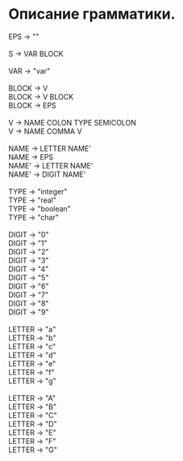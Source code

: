 # Описание грамматики.

EPS -> ""<br/>
<br/>
S -> VAR BLOCK<br/>
<br/>
VAR -> "var"<br/>
<br/>
BLOCK -> V<br/>
BLOCK -> V BLOCK<br/>
BLOCK -> EPS<br/>
<br/>
V -> NAME COLON TYPE SEMICOLON<br/>
V -> NAME COMMA V<br/>
<br/>
NAME -> LETTER NAME'<br/>
NAME -> EPS<br/>
NAME' -> LETTER NAME'<br/>
NAME' -> DIGIT NAME'<br/>
<br/>
TYPE -> "integer"<br/>
TYPE -> "real"<br/>
TYPE -> "boolean"<br/>
TYPE -> "char"<br/>
<br/>
DIGIT -> "0"<br/>
DIGIT -> "1"<br/>
DIGIT -> "2"<br/>
DIGIT -> "3"<br/>
DIGIT -> "4"<br/>
DIGIT -> "5"<br/>
DIGIT -> "6"<br/>
DIGIT -> "7"<br/>
DIGIT -> "8"<br/>
DIGIT -> "9"<br/>
<br/>
LETTER -> "a"<br/>
LETTER -> "b"<br/>
LETTER -> "c"<br/>
LETTER -> "d"<br/>
LETTER -> "e"<br/>
LETTER -> "f"<br/>
LETTER -> "g"<br/>
<br/>
LETTER -> "A"<br/>
LETTER -> "B"<br/>
LETTER -> "C"<br/>
LETTER -> "D"<br/>
LETTER -> "E"<br/>
LETTER -> "F"<br/>
LETTER -> "G"<br/>